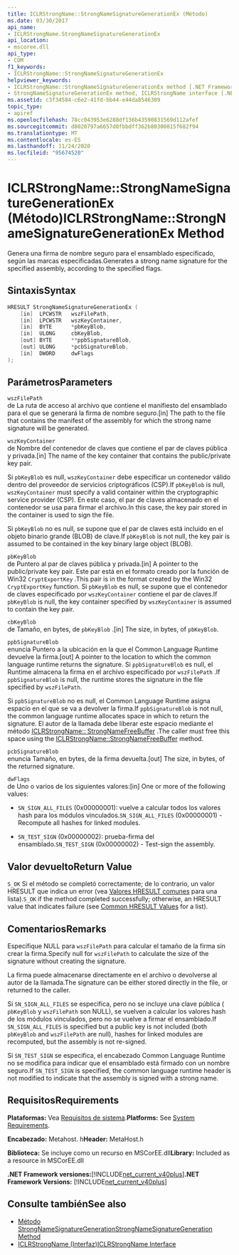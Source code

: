 ```yaml
---
title: ICLRStrongName::StrongNameSignatureGenerationEx (Método)
ms.date: 03/30/2017
api_name:
- ICLRStrongName.StrongNameSignatureGenerationEx
api_location:
- mscoree.dll
api_type:
- COM
f1_keywords:
- ICLRStrongName::StrongNameSignatureGenerationEx
helpviewer_keywords:
- ICLRStrongName::StrongNameSignatureGenerationEx method [.NET Framework hosting]
- StrongNameSignatureGenerationEx method, ICLRStrongName interface [.NET Framework hosting]
ms.assetid: c3f34584-c6e2-41fd-bb44-e44da8546309
topic_type:
- apiref
ms.openlocfilehash: 78cc043953e6288df136b43590831569d112afef
ms.sourcegitcommit: d8020797a6657d0fbbdff362b80300815f682f94
ms.translationtype: MT
ms.contentlocale: es-ES
ms.lasthandoff: 11/24/2020
ms.locfileid: "95674520"
---
```

# <a name="iclrstrongnamestrongnamesignaturegenerationex-method"></a><span data-ttu-id="bf94e-102">ICLRStrongName::StrongNameSignatureGenerationEx (Método)</span><span class="sxs-lookup"><span data-stu-id="bf94e-102">ICLRStrongName::StrongNameSignatureGenerationEx Method</span></span>

<span data-ttu-id="bf94e-103">Genera una firma de nombre seguro para el ensamblado especificado, según las marcas especificadas.</span><span class="sxs-lookup"><span data-stu-id="bf94e-103">Generates a strong name signature for the specified assembly, according to the specified flags.</span></span>  
  
## <a name="syntax"></a><span data-ttu-id="bf94e-104">Sintaxis</span><span class="sxs-lookup"><span data-stu-id="bf94e-104">Syntax</span></span>  
  
```cpp
HRESULT StrongNameSignatureGenerationEx (  
    [in]  LPCWSTR   wszFilePath,  
    [in]  LPCWSTR   wszKeyContainer,  
    [in]  BYTE      *pbKeyBlob,  
    [in]  ULONG     cbKeyBlob,  
    [out] BYTE      **ppbSignatureBlob,  
    [out] ULONG     *pcbSignatureBlob,  
    [in]  DWORD     dwFlags  
);  
```  
  
## <a name="parameters"></a><span data-ttu-id="bf94e-105">Parámetros</span><span class="sxs-lookup"><span data-stu-id="bf94e-105">Parameters</span></span>  

 `wszFilePath`  
 <span data-ttu-id="bf94e-106">de La ruta de acceso al archivo que contiene el manifiesto del ensamblado para el que se generará la firma de nombre seguro.</span><span class="sxs-lookup"><span data-stu-id="bf94e-106">[in] The path to the file that contains the manifest of the assembly for which the strong name signature will be generated.</span></span>  
  
 `wszKeyContainer`  
 <span data-ttu-id="bf94e-107">de Nombre del contenedor de claves que contiene el par de claves pública y privada.</span><span class="sxs-lookup"><span data-stu-id="bf94e-107">[in] The name of the key container that contains the public/private key pair.</span></span>  
  
 <span data-ttu-id="bf94e-108">Si `pbKeyBlob` es null, `wszKeyContainer` debe especificar un contenedor válido dentro del proveedor de servicios criptográficos (CSP).</span><span class="sxs-lookup"><span data-stu-id="bf94e-108">If `pbKeyBlob` is null, `wszKeyContainer` must specify a valid container within the cryptographic service provider (CSP).</span></span> <span data-ttu-id="bf94e-109">En este caso, el par de claves almacenado en el contenedor se usa para firmar el archivo.</span><span class="sxs-lookup"><span data-stu-id="bf94e-109">In this case, the key pair stored in the container is used to sign the file.</span></span>  
  
 <span data-ttu-id="bf94e-110">Si `pbKeyBlob` no es null, se supone que el par de claves está incluido en el objeto binario grande (BLOB) de clave.</span><span class="sxs-lookup"><span data-stu-id="bf94e-110">If `pbKeyBlob` is not null, the key pair is assumed to be contained in the key binary large object (BLOB).</span></span>  
  
 `pbKeyBlob`  
 <span data-ttu-id="bf94e-111">de Puntero al par de claves pública y privada.</span><span class="sxs-lookup"><span data-stu-id="bf94e-111">[in] A pointer to the public/private key pair.</span></span> <span data-ttu-id="bf94e-112">Este par está en el formato creado por la función de Win32 `CryptExportKey` .</span><span class="sxs-lookup"><span data-stu-id="bf94e-112">This pair is in the format created by the Win32 `CryptExportKey` function.</span></span> <span data-ttu-id="bf94e-113">Si `pbKeyBlob` es null, se supone que el contenedor de claves especificado por `wszKeyContainer` contiene el par de claves.</span><span class="sxs-lookup"><span data-stu-id="bf94e-113">If `pbKeyBlob` is null, the key container specified by `wszKeyContainer` is assumed to contain the key pair.</span></span>  
  
 `cbKeyBlob`  
 <span data-ttu-id="bf94e-114">de Tamaño, en bytes, de `pbKeyBlob` .</span><span class="sxs-lookup"><span data-stu-id="bf94e-114">[in] The size, in bytes, of `pbKeyBlob`.</span></span>  
  
 `ppbSignatureBlob`  
 <span data-ttu-id="bf94e-115">enuncia Puntero a la ubicación en la que el Common Language Runtime devuelve la firma.</span><span class="sxs-lookup"><span data-stu-id="bf94e-115">[out] A pointer to the location to which the common language runtime returns the signature.</span></span> <span data-ttu-id="bf94e-116">Si `ppbSignatureBlob` es null, el Runtime almacena la firma en el archivo especificado por `wszFilePath` .</span><span class="sxs-lookup"><span data-stu-id="bf94e-116">If `ppbSignatureBlob` is null, the runtime stores the signature in the file specified by `wszFilePath`.</span></span>  
  
 <span data-ttu-id="bf94e-117">Si `ppbSignatureBlob` no es null, el Common Language Runtime asigna espacio en el que se va a devolver la firma.</span><span class="sxs-lookup"><span data-stu-id="bf94e-117">If `ppbSignatureBlob` is not null, the common language runtime allocates space in which to return the signature.</span></span> <span data-ttu-id="bf94e-118">El autor de la llamada debe liberar este espacio mediante el método [ICLRStrongName:: StrongNameFreeBuffer](iclrstrongname-strongnamefreebuffer-method.md) .</span><span class="sxs-lookup"><span data-stu-id="bf94e-118">The caller must free this space using the [ICLRStrongName::StrongNameFreeBuffer](iclrstrongname-strongnamefreebuffer-method.md) method.</span></span>  
  
 `pcbSignatureBlob`  
 <span data-ttu-id="bf94e-119">enuncia Tamaño, en bytes, de la firma devuelta.</span><span class="sxs-lookup"><span data-stu-id="bf94e-119">[out] The size, in bytes, of the returned signature.</span></span>  
  
 `dwFlags`  
 <span data-ttu-id="bf94e-120">de Uno o varios de los siguientes valores:</span><span class="sxs-lookup"><span data-stu-id="bf94e-120">[in] One or more of the following values:</span></span>  
  
- <span data-ttu-id="bf94e-121">`SN_SIGN_ALL_FILES` (0x00000001): vuelve a calcular todos los valores hash para los módulos vinculados.</span><span class="sxs-lookup"><span data-stu-id="bf94e-121">`SN_SIGN_ALL_FILES` (0x00000001) - Recompute all hashes for linked modules.</span></span>  
  
- <span data-ttu-id="bf94e-122">`SN_TEST_SIGN` (0x00000002): prueba-firma del ensamblado.</span><span class="sxs-lookup"><span data-stu-id="bf94e-122">`SN_TEST_SIGN` (0x00000002) - Test-sign the assembly.</span></span>  
  
## <a name="return-value"></a><span data-ttu-id="bf94e-123">Valor devuelto</span><span class="sxs-lookup"><span data-stu-id="bf94e-123">Return Value</span></span>  

 <span data-ttu-id="bf94e-124">`S_OK` Si el método se completó correctamente; de lo contrario, un valor HRESULT que indica un error (vea [Valores HRESULT comunes](/windows/win32/seccrypto/common-hresult-values) para una lista).</span><span class="sxs-lookup"><span data-stu-id="bf94e-124">`S_OK` if the method completed successfully; otherwise, an HRESULT value that indicates failure (see [Common HRESULT Values](/windows/win32/seccrypto/common-hresult-values) for a list).</span></span>  
  
## <a name="remarks"></a><span data-ttu-id="bf94e-125">Comentarios</span><span class="sxs-lookup"><span data-stu-id="bf94e-125">Remarks</span></span>  

 <span data-ttu-id="bf94e-126">Especifique NULL para `wszFilePath` para calcular el tamaño de la firma sin crear la firma.</span><span class="sxs-lookup"><span data-stu-id="bf94e-126">Specify null for `wszFilePath` to calculate the size of the signature without creating the signature.</span></span>  
  
 <span data-ttu-id="bf94e-127">La firma puede almacenarse directamente en el archivo o devolverse al autor de la llamada.</span><span class="sxs-lookup"><span data-stu-id="bf94e-127">The signature can be either stored directly in the file, or returned to the caller.</span></span>  
  
 <span data-ttu-id="bf94e-128">Si `SN_SIGN_ALL_FILES` se especifica, pero no se incluye una clave pública ( `pbKeyBlob` y `wszFilePath` son NULL), se vuelven a calcular los valores hash de los módulos vinculados, pero no se vuelve a firmar el ensamblado.</span><span class="sxs-lookup"><span data-stu-id="bf94e-128">If `SN_SIGN_ALL_FILES` is specified but a public key is not included (both `pbKeyBlob` and `wszFilePath` are null), hashes for linked modules are recomputed, but the assembly is not re-signed.</span></span>  
  
 <span data-ttu-id="bf94e-129">Si `SN_TEST_SIGN` se especifica, el encabezado Common Language Runtime no se modifica para indicar que el ensamblado está firmado con un nombre seguro.</span><span class="sxs-lookup"><span data-stu-id="bf94e-129">If `SN_TEST_SIGN` is specified, the common language runtime header is not modified to indicate that the assembly is signed with a strong name.</span></span>  
  
## <a name="requirements"></a><span data-ttu-id="bf94e-130">Requisitos</span><span class="sxs-lookup"><span data-stu-id="bf94e-130">Requirements</span></span>  

 <span data-ttu-id="bf94e-131">**Plataformas:** Vea [Requisitos de sistema](../../get-started/system-requirements.md).</span><span class="sxs-lookup"><span data-stu-id="bf94e-131">**Platforms:** See [System Requirements](../../get-started/system-requirements.md).</span></span>  
  
 <span data-ttu-id="bf94e-132">**Encabezado:** Metahost. h</span><span class="sxs-lookup"><span data-stu-id="bf94e-132">**Header:** MetaHost.h</span></span>  
  
 <span data-ttu-id="bf94e-133">**Biblioteca:** Se incluye como un recurso en MSCorEE.dll</span><span class="sxs-lookup"><span data-stu-id="bf94e-133">**Library:** Included as a resource in MSCorEE.dll</span></span>  
  
 <span data-ttu-id="bf94e-134">**.NET Framework versiones:**[!INCLUDE[net_current_v40plus](../../../../includes/net-current-v40plus-md.md)]</span><span class="sxs-lookup"><span data-stu-id="bf94e-134">**.NET Framework Versions:** [!INCLUDE[net_current_v40plus](../../../../includes/net-current-v40plus-md.md)]</span></span>  
  
## <a name="see-also"></a><span data-ttu-id="bf94e-135">Consulte también</span><span class="sxs-lookup"><span data-stu-id="bf94e-135">See also</span></span>

- [<span data-ttu-id="bf94e-136">Método StrongNameSignatureGeneration</span><span class="sxs-lookup"><span data-stu-id="bf94e-136">StrongNameSignatureGeneration Method</span></span>](iclrstrongname-strongnamesignaturegeneration-method.md)
- [<span data-ttu-id="bf94e-137">ICLRStrongName (Interfaz)</span><span class="sxs-lookup"><span data-stu-id="bf94e-137">ICLRStrongName Interface</span></span>](iclrstrongname-interface.md)
